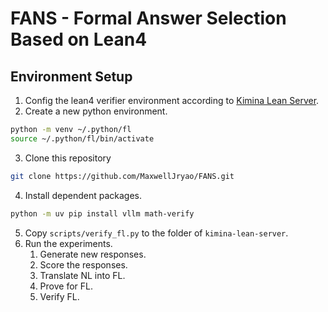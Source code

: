 # FANS - Formal Answer Selection Based on Lean4
## Environment Setup
1. Config the lean4 verifier environment according to [Kimina Lean Server](https://github.com/project-numina/kimina-lean-server).
2. Create a new python environment.
```bash
python -m venv ~/.python/fl
source ~/.python/fl/bin/activate
```
3. Clone this repository
```bash
git clone https://github.com/MaxwellJryao/FANS.git
```
4. Install dependent packages.
```bash
python -m uv pip install vllm math-verify
```
5. Copy `scripts/verify_fl.py` to the folder of `kimina-lean-server`.
6. Run the experiments.
    1. Generate new responses.
    2. Score the responses.
    3. Translate NL into FL.
    4. Prove for FL.
    5. Verify FL.